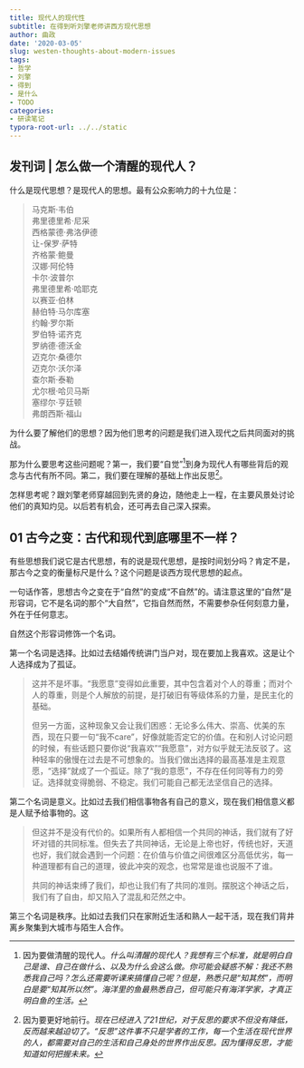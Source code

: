 ```yaml
---
title: 现代人的现代性
subtitle: 在得到听刘擎老师讲西方现代思想
author: 曲政
date: '2020-03-05'
slug: westen-thoughts-about-modern-issues
tags:
- 哲学
- 刘擎
- 得到
- 是什么
- TODO
categories:
- 研读笔记
typora-root-url: ../../static
---
```


## 发刊词 | 怎么做一个清醒的现代人？

什么是现代思想？是现代人的思想。最有公众影响力的十九位是：

>   马克斯·韦伯  
>   弗里德里希·尼采  
>   西格蒙德·弗洛伊德  
>   让-保罗·萨特  
>   齐格蒙·鲍曼  
>   汉娜·阿伦特  
>   卡尔·波普尔  
>   弗里德里希·哈耶克  
>   以赛亚·伯林  
>   赫伯特·马尔库塞  
>   约翰·罗尔斯  
>   罗伯特·诺齐克  
>   罗纳德·德沃金  
>   迈克尔·桑德尔  
>   迈克尔·沃尔泽  
>   查尔斯·泰勒  
>   尤尔根·哈贝马斯  
>   塞缪尔·亨廷顿  
>   弗朗西斯·福山

为什么要了解他们的思想？因为他们思考的问题是我们进入现代之后共同面对的挑战。

那为什么要思考这些问题呢？第一，我们要“自觉”[^为什么要自觉？]到身为现代人有哪些背后的观念与古代有所不同。第二，我们要在理解的基础上作出反思[^为什么要反思？]。

怎样思考呢？跟刘擎老师穿越回到先贤的身边，随他走上一程，在主要风景处讨论他们的真知灼见。以后若有机会，还可再去自己深入探索。

[^为什么要自觉？]: 因为要做清醒的现代人。*什么叫清醒的现代人？我想有三个标准，就是明白自己是谁、自己在做什么、以及为什么会这么做。你可能会疑惑不解：我还不熟悉我自己吗？怎么还需要听课来搞懂自己呢？但是，熟悉只是“知其然”，而明白是要“知其所以然”。海洋里的鱼最熟悉自己，但可能只有海洋学家，才真正明白鱼的生活。*

[^为什么要反思？]: 因为要更好地前行。*现在已经进入了21世纪，对于反思的要求不但没有降低，反而越来越迫切了。“反思”这件事不只是学者的工作，每一个生活在现代世界的人，都需要对自己的生活和自己身处的世界作出反思。因为懂得反思，才能知道如何把握未来。*

## 01 古今之变：古代和现代到底哪里不一样？

有些思想我们说它是古代思想，有的说是现代思想，是按时间划分吗？肯定不是，那古今之变的衡量标尺是什么？这个问题是谈西方现代思想的起点。

一句话作答，思想古今之变在于“自然”的变成“不自然”的。请注意这里的“自然”是形容词，它不是名词的那个“大自然”，它指自然而然，不需要参杂任何刻意力量，外在于任何意志。

自然这个形容词修饰一个名词。

第一个名词是选择。比如过去结婚传统讲门当户对，现在要加上我喜欢。这是让个人选择成为了孤证。

>   这并不是坏事。“我愿意”变得如此重要，其中包含着对个人的尊重；而对个人的尊重，则是个人解放的前提，是打破旧有等级体系的力量，是民主化的基础。
>
>   但另一方面，这种现象又会让我们困惑：无论多么伟大、崇高、优美的东西，现在只要一句“我不care”，好像就能否定它的价值。在和别人讨论问题的时候，有些话题只要你说“我喜欢”“我愿意”，对方似乎就无法反驳了。这种轻率的傲慢在过去是不可想象的。当我们做出选择的最高基准是主观意愿，“选择”就成了一个孤证。除了“我的意愿”，不存在任何同等有力的旁证。选择就变得脆弱、不稳定。我们可能自己都无法坚信自己的选择。

第二个名词是意义。比如过去我们相信事物各有自己的意义，现在我们相信意义都是人赋予给事物的。这

>   但这并不是没有代价的。如果所有人都相信一个共同的神话，我们就有了好坏对错的共同标准。但失去了共同神话，无论是上帝也好，传统也好，天道也好，我们就会遇到一个问题：在价值与价值之间很难区分高低优劣，每一种道理都有自己的道理，彼此冲突的观念，也常常是谁也说服不了谁。
>
>   共同的神话束缚了我们，却也让我们有了共同的准则。摆脱这个神话之后，我们有了自由，却又陷入了混乱和茫然之中。

第三个名词是秩序。比如过去我们只在家附近生活和熟人一起干活，现在我们背井离乡聚集到大城市与陌生人合作。